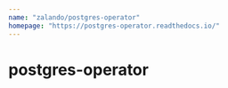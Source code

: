 ```yaml
---
name: "zalando/postgres-operator"
homepage: "https://postgres-operator.readthedocs.io/"
---
```

# postgres-operator
